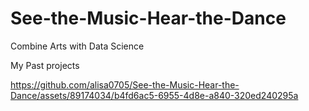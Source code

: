 # See-the-Music-Hear-the-Dance
Combine Arts with Data Science

My Past projects



https://github.com/alisa0705/See-the-Music-Hear-the-Dance/assets/89174034/b4fd6ac5-6955-4d8e-a840-320ed240295a

